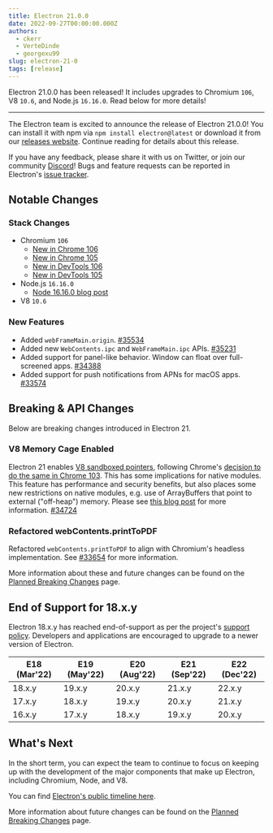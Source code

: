 ```yaml
---
title: Electron 21.0.0
date: 2022-09-27T00:00:00.000Z
authors:
  - ckerr
  - VerteDinde
  - georgexu99
slug: electron-21-0
tags: [release]
---
```


Electron 21.0.0 has been released! It includes upgrades to Chromium `106`, V8 `10.6`, and Node.js `16.16.0`. Read below for more details!

---

The Electron team is excited to announce the release of Electron 21.0.0! You can install it with npm via `npm install electron@latest` or download it from our [releases website](https://releases.electronjs.org/releases/stable). Continue reading for details about this release.

If you have any feedback, please share it with us on Twitter, or join our community [Discord](https://discord.com/invite/electronjs)! Bugs and feature requests can be reported in Electron's [issue tracker](https://github.com/electron/electron/issues).

## Notable Changes

### Stack Changes

- Chromium `106`
  - [New in Chrome 106](https://developer.chrome.com/blog/new-in-chrome-106/)
  - [New in Chrome 105](https://developer.chrome.com/blog/new-in-chrome-105/)
  - [New in DevTools 106](https://developer.chrome.com/blog/new-in-devtools-106/)
  - [New in DevTools 105](https://developer.chrome.com/blog/new-in-devtools-105/)
- Node.js `16.16.0`
  - [Node 16.16.0 blog post](https://nodejs.org/en/blog/release/v16.16.0/)
- V8 `10.6`

### New Features

- Added `webFrameMain.origin`. [#35534](https://github.com/electron/electron/pull/35534)
- Added new `WebContents.ipc` and `WebFrameMain.ipc` APIs. [#35231](https://github.com/electron/electron/pull/35231)
- Added support for panel-like behavior. Window can float over full-screened apps. [#34388](https://github.com/electron/electron/pull/34388)
- Added support for push notifications from APNs for macOS apps. [#33574](https://github.com/electron/electron/pull/33574)

## Breaking & API Changes

Below are breaking changes introduced in Electron 21.

### V8 Memory Cage Enabled

Electron 21 enables [V8 sandboxed pointers](https://docs.google.com/document/d/1HSap8-J3HcrZvT7-5NsbYWcjfc0BVoops5TDHZNsnko/edit), following Chrome's [decision to do the same in Chrome 103](https://chromiumdash.appspot.com/commit/9a6a76bf13d3ca1c6788de193afc5513919dd0ed). This has some implications for native modules. This feature has performance and security benefits, but also places some new restrictions on native modules, e.g. use of ArrayBuffers that point to external ("off-heap") memory. Please see [this blog post](https://electronjs.org/blog/v8-memory-cage) for more information. [#34724](https://github.com/electron/electron/pull/34724)

### Refactored webContents.printToPDF

Refactored `webContents.printToPDF` to align with Chromium's headless implementation. See [#33654](https://github.com/electron/electron/pull/33654) for more information.

More information about these and future changes can be found on the [Planned Breaking Changes](https://www.electronjs.org/docs/latest/breaking-changes) page.

## End of Support for 18.x.y

Electron 18.x.y has reached end-of-support as per the project's [support policy](https://www.electronjs.org/docs/latest/tutorial/electron-timelines#version-support-policy). Developers and applications are encouraged to upgrade to a newer version of Electron.

| E18 (Mar'22) | E19 (May'22) | E20 (Aug'22) | E21 (Sep'22) | E22 (Dec'22) |
| ------------ | ------------ | ------------ | ------------ | ------------ |
| 18.x.y       | 19.x.y       | 20.x.y       | 21.x.y       | 22.x.y       |
| 17.x.y       | 18.x.y       | 19.x.y       | 20.x.y       | 21.x.y       |
| 16.x.y       | 17.x.y       | 18.x.y       | 19.x.y       | 20.x.y       |

## What's Next

In the short term, you can expect the team to continue to focus on keeping up with the development of the major components that make up Electron, including Chromium, Node, and V8.

You can find [Electron's public timeline here](https://www.electronjs.org/docs/latest/tutorial/electron-timelines).

More information about future changes can be found on the [Planned Breaking Changes](https://github.com/electron/electron/blob/main/docs/breaking-changes.md) page.
